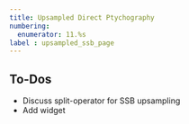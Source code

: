 ```yaml
---
title: Upsampled Direct Ptychography
numbering:
  enumerator: 11.%s
label : upsampled_ssb_page
---
```


## To-Dos

- Discuss split-operator for SSB upsampling
- Add widget
